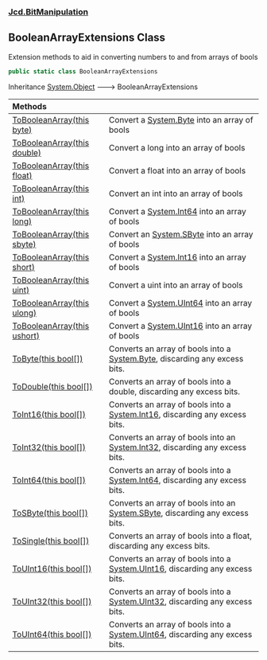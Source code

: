 ### [Jcd.BitManipulation](Jcd.BitManipulation.md 'Jcd.BitManipulation')

## BooleanArrayExtensions Class

Extension methods to aid in converting numbers to and from arrays of bools

```csharp
public static class BooleanArrayExtensions
```

Inheritance [System.Object](https://docs.microsoft.com/en-us/dotnet/api/System.Object 'System.Object') &#129106; BooleanArrayExtensions

| Methods | |
| :--- | :--- |
| [ToBooleanArray(this byte)](Jcd.BitManipulation.BooleanArrayExtensions.ToBooleanArray(thisbyte).md 'Jcd.BitManipulation.BooleanArrayExtensions.ToBooleanArray(this byte)') | Convert a [System.Byte](https://docs.microsoft.com/en-us/dotnet/api/System.Byte 'System.Byte') into an array of bools |
| [ToBooleanArray(this double)](Jcd.BitManipulation.BooleanArrayExtensions.ToBooleanArray(thisdouble).md 'Jcd.BitManipulation.BooleanArrayExtensions.ToBooleanArray(this double)') | Convert a long into an array of bools |
| [ToBooleanArray(this float)](Jcd.BitManipulation.BooleanArrayExtensions.ToBooleanArray(thisfloat).md 'Jcd.BitManipulation.BooleanArrayExtensions.ToBooleanArray(this float)') | Convert a float into an array of bools |
| [ToBooleanArray(this int)](Jcd.BitManipulation.BooleanArrayExtensions.ToBooleanArray(thisint).md 'Jcd.BitManipulation.BooleanArrayExtensions.ToBooleanArray(this int)') | Convert an int into an array of bools |
| [ToBooleanArray(this long)](Jcd.BitManipulation.BooleanArrayExtensions.ToBooleanArray(thislong).md 'Jcd.BitManipulation.BooleanArrayExtensions.ToBooleanArray(this long)') | Convert a [System.Int64](https://docs.microsoft.com/en-us/dotnet/api/System.Int64 'System.Int64') into an array of bools |
| [ToBooleanArray(this sbyte)](Jcd.BitManipulation.BooleanArrayExtensions.ToBooleanArray(thissbyte).md 'Jcd.BitManipulation.BooleanArrayExtensions.ToBooleanArray(this sbyte)') | Convert an [System.SByte](https://docs.microsoft.com/en-us/dotnet/api/System.SByte 'System.SByte') into an array of bools |
| [ToBooleanArray(this short)](Jcd.BitManipulation.BooleanArrayExtensions.ToBooleanArray(thisshort).md 'Jcd.BitManipulation.BooleanArrayExtensions.ToBooleanArray(this short)') | Convert a [System.Int16](https://docs.microsoft.com/en-us/dotnet/api/System.Int16 'System.Int16') into an array of bools |
| [ToBooleanArray(this uint)](Jcd.BitManipulation.BooleanArrayExtensions.ToBooleanArray(thisuint).md 'Jcd.BitManipulation.BooleanArrayExtensions.ToBooleanArray(this uint)') | Convert a uint into an array of bools |
| [ToBooleanArray(this ulong)](Jcd.BitManipulation.BooleanArrayExtensions.ToBooleanArray(thisulong).md 'Jcd.BitManipulation.BooleanArrayExtensions.ToBooleanArray(this ulong)') | Convert a [System.UInt64](https://docs.microsoft.com/en-us/dotnet/api/System.UInt64 'System.UInt64') into an array of bools |
| [ToBooleanArray(this ushort)](Jcd.BitManipulation.BooleanArrayExtensions.ToBooleanArray(thisushort).md 'Jcd.BitManipulation.BooleanArrayExtensions.ToBooleanArray(this ushort)') | Convert a [System.UInt16](https://docs.microsoft.com/en-us/dotnet/api/System.UInt16 'System.UInt16') into an array of bools |
| [ToByte(this bool[])](Jcd.BitManipulation.BooleanArrayExtensions.ToByte(thisbool[]).md 'Jcd.BitManipulation.BooleanArrayExtensions.ToByte(this bool[])') | Converts an array of bools into a [System.Byte](https://docs.microsoft.com/en-us/dotnet/api/System.Byte 'System.Byte'), discarding any excess bits. |
| [ToDouble(this bool[])](Jcd.BitManipulation.BooleanArrayExtensions.ToDouble(thisbool[]).md 'Jcd.BitManipulation.BooleanArrayExtensions.ToDouble(this bool[])') | Converts an array of bools into a double, discarding any excess bits. |
| [ToInt16(this bool[])](Jcd.BitManipulation.BooleanArrayExtensions.ToInt16(thisbool[]).md 'Jcd.BitManipulation.BooleanArrayExtensions.ToInt16(this bool[])') | Converts an array of bools into a [System.Int16](https://docs.microsoft.com/en-us/dotnet/api/System.Int16 'System.Int16'), discarding any excess bits. |
| [ToInt32(this bool[])](Jcd.BitManipulation.BooleanArrayExtensions.ToInt32(thisbool[]).md 'Jcd.BitManipulation.BooleanArrayExtensions.ToInt32(this bool[])') | Converts an array of bools into an [System.Int32](https://docs.microsoft.com/en-us/dotnet/api/System.Int32 'System.Int32'), discarding any excess bits. |
| [ToInt64(this bool[])](Jcd.BitManipulation.BooleanArrayExtensions.ToInt64(thisbool[]).md 'Jcd.BitManipulation.BooleanArrayExtensions.ToInt64(this bool[])') | Converts an array of bools into a [System.Int64](https://docs.microsoft.com/en-us/dotnet/api/System.Int64 'System.Int64'), discarding any excess bits. |
| [ToSByte(this bool[])](Jcd.BitManipulation.BooleanArrayExtensions.ToSByte(thisbool[]).md 'Jcd.BitManipulation.BooleanArrayExtensions.ToSByte(this bool[])') | Converts an array of bools into an [System.SByte](https://docs.microsoft.com/en-us/dotnet/api/System.SByte 'System.SByte'), discarding any excess bits. |
| [ToSingle(this bool[])](Jcd.BitManipulation.BooleanArrayExtensions.ToSingle(thisbool[]).md 'Jcd.BitManipulation.BooleanArrayExtensions.ToSingle(this bool[])') | Converts an array of bools into a float, discarding any excess bits. |
| [ToUInt16(this bool[])](Jcd.BitManipulation.BooleanArrayExtensions.ToUInt16(thisbool[]).md 'Jcd.BitManipulation.BooleanArrayExtensions.ToUInt16(this bool[])') | Converts an array of bools into a [System.UInt16](https://docs.microsoft.com/en-us/dotnet/api/System.UInt16 'System.UInt16'), discarding any excess bits. |
| [ToUInt32(this bool[])](Jcd.BitManipulation.BooleanArrayExtensions.ToUInt32(thisbool[]).md 'Jcd.BitManipulation.BooleanArrayExtensions.ToUInt32(this bool[])') | Converts an array of bools into a [System.UInt32](https://docs.microsoft.com/en-us/dotnet/api/System.UInt32 'System.UInt32'), discarding any excess bits. |
| [ToUInt64(this bool[])](Jcd.BitManipulation.BooleanArrayExtensions.ToUInt64(thisbool[]).md 'Jcd.BitManipulation.BooleanArrayExtensions.ToUInt64(this bool[])') | Converts an array of bools into a [System.UInt64](https://docs.microsoft.com/en-us/dotnet/api/System.UInt64 'System.UInt64'), discarding any excess bits. |
